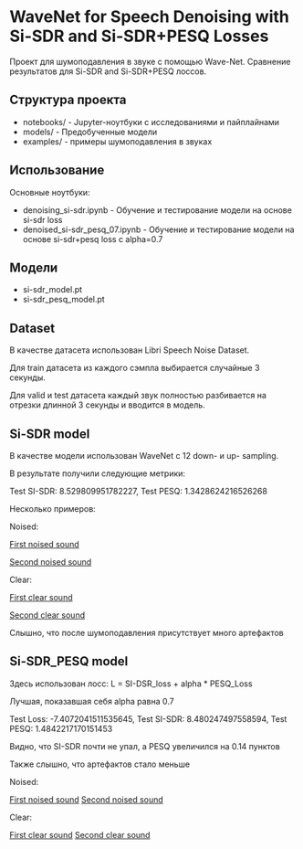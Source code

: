 # WaveNet for Speech Denoising with Si-SDR and Si-SDR+PESQ Losses
Проект для шумоподавления в звуке с помощью Wave-Net. Сравнение результатов для Si-SDR and Si-SDR+PESQ лоссов.

## Структура проекта
- notebooks/ - Jupyter-ноутбуки с исследованиями и пайплайнами
- models/ - Предобученные модели
- examples/ - примеры шумоподавления в звуках

## Использование
Основные ноутбуки:
- denoising_si-sdr.ipynb - Обучение и тестирование модели на основе si-sdr loss
- denoised_si-sdr_pesq_07.ipynb - Обучение и тестирование модели на основе si-sdr+pesq loss с alpha=0.7

## Модели
- si-sdr_model.pt
- si-sdr_pesq_model.pt

## Dataset
В качестве датасета использован Libri Speech Noise Dataset.

Для train датасета из каждого сэмпла выбирается случайные 3 секунды.

Для valid и test датасета каждый звук полностью разбивается на отрезки длинной 3 секунды и вводится в модель.

## Si-SDR model
В качестве модели использован WaveNet c 12 down- и up- sampling.

В результате получили следующие метрики:

Test SI-SDR: 8.529809951782227, Test PESQ: 1.3428624216526268

Несколько примеров:

Noised:

[First noised sound](https://gabalpha.github.io/read-audio/?p=https://raw.githubusercontent.com/mcaramba563/denosising_model/refs/heads/main/examples/si_sdr/1-noise.wav)

[Second noised sound](https://gabalpha.github.io/read-audio/?p=https://raw.githubusercontent.com/mcaramba563/denosising_model/refs/heads/main/examples/si_sdr/2-noise.wav)

Clear:

[First clear sound](https://gabalpha.github.io/read-audio/?p=https://raw.githubusercontent.com/mcaramba563/denosising_model/refs/heads/main/examples/si_sdr/1-clear.wav)

[Second clear sound](https://gabalpha.github.io/read-audio/?p=https://raw.githubusercontent.com/mcaramba563/denosising_model/refs/heads/main/examples/si_sdr/2-clear.wav)

Слышно, что после шумоподавления присутствует много артефактов


## Si-SDR_PESQ model
Здесь использован лосс: L = SI-DSR_loss + alpha * PESQ_Loss

Лучшая, показавшая себя alpha равна 0.7

Test Loss: -7.4072041511535645, Test SI-SDR: 8.480247497558594, Test PESQ: 1.4842217170151453

Видно, что SI-SDR почти не упал, а PESQ увеличился на 0.14 пунктов

Также слышно, что артефактов стало меньше


Noised:

[First noised sound](https://gabalpha.github.io/read-audio/?p=https://raw.githubusercontent.com/mcaramba563/denosising_model/refs/heads/main/examples/si_sdr_pesq/1-noise.wav)
[Second noised sound](https://gabalpha.github.io/read-audio/?p=https://raw.githubusercontent.com/mcaramba563/denosising_model/refs/heads/main/examples/si_sdr_pesq/2-noise.wav)

Clear:

[First clear sound](https://gabalpha.github.io/read-audio/?p=https://raw.githubusercontent.com/mcaramba563/denosising_model/refs/heads/main/examples/si_sdr_pesq/1-clear.wav)
[Second clear sound](https://gabalpha.github.io/read-audio/?p=https://raw.githubusercontent.com/mcaramba563/denosising_model/refs/heads/main/examples/si_sdr_pesq/2-clear.wav)

